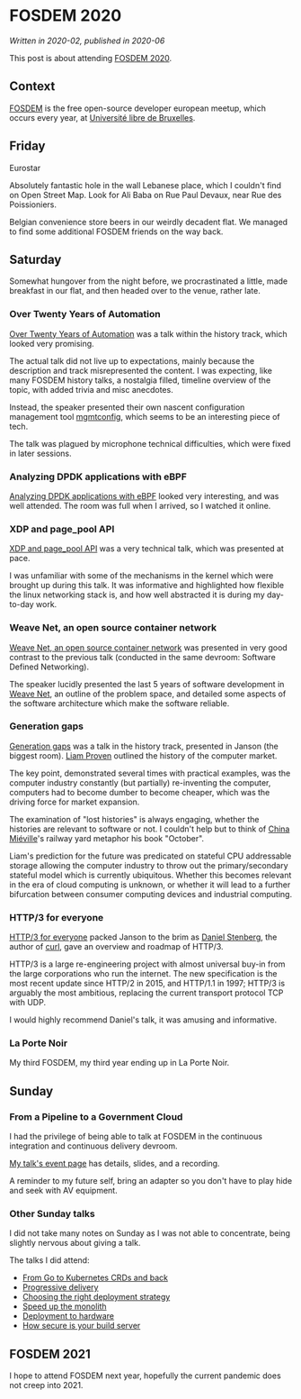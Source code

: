 # FOSDEM 2020

_Written in 2020-02, published in 2020-06_

This post is about attending [FOSDEM 2020](https://fosdem.org/2020).

## Context

[FOSDEM](https://fosdem.org/) is the free open-source developer european
meetup, which occurs every year, at
[Université libre de Bruxelles](https://ulb.ac.be).

## Friday

Eurostar

Absolutely fantastic hole in the wall Lebanese place,
which I couldn't find on Open Street Map.
Look for Ali Baba on Rue Paul Devaux, near Rue des Poissioniers.

Belgian convenience store beers in our weirdly decadent flat.
We managed to find some additional FOSDEM friends on the way back.

## Saturday

Somewhat hungover from the night before, we procrastinated a little, made
breakfast in our flat, and then headed over to the venue, rather late.

### Over Twenty Years of Automation

[Over Twenty Years of Automation](https://fosdem.org/2020/schedule/event/automation/)
was a talk within the history track, which looked very promising.

The actual talk did not live up to expectations, mainly because the description
and track misrepresented the content. I was expecting, like many FOSDEM history
talks, a nostalgia filled, timeline overview of the topic, with added trivia
and misc anecdotes.

Instead, the speaker presented their own nascent configuration management tool
[mgmtconfig](https://mgmtconfig.com/), which seems to be an interesting piece
of tech.

The talk was plagued by microphone technical difficulties, which were fixed in
later sessions.

### Analyzing DPDK applications with eBPF

[Analyzing DPDK applications with
eBPF](https://fosdem.org/2020/schedule/event/analyzing_dpdk_applications_with_ebpf/)
looked very interesting, and was well attended. The room was full when I
arrived, so I watched it online.

### XDP and page_pool API

[XDP and page_pool
API](https://fosdem.org/2020/schedule/event/xdp_and_page_pool_api/) was a very
technical talk, which was presented at pace.

I was unfamiliar with some of the mechanisms in the kernel which were brought
up during this talk. It was informative and highlighted how flexible the linux
networking stack is, and how well abstracted it is during my day-to-day work.

### Weave Net, an open source container network

[Weave Net, an open source container
network](https://fosdem.org/2020/schedule/event/weave_net_an_open_source_container_network/)
was presented in very good contrast to the previous talk (conducted in the same
devroom: Software Defined Networking).

The speaker lucidly presented the last 5 years of software development in
[Weave Net](https://github.com/weaveworks/weave), an outline of the problem
space, and detailed some aspects of the software architecture which make the
software reliable.

### Generation gaps

[Generation gaps](https://fosdem.org/2020/schedule/event/generation_gaps/) was
a talk in the history track, presented in Janson (the biggest room). [Liam
Proven](https://twitter.com/lproven) outlined the history of the computer
market.

The key point, demonstrated several times with practical examples, was the
computer industry constantly (but partially) re-inventing the computer,
computers had to become dumber to become cheaper, which was the driving force
for market expansion.

The examination of "lost histories" is always engaging, whether the histories
are relevant to software or not. I couldn't help but to think of [China
Miéville](https://en.wikipedia.org/wiki/China_Mi%C3%A9ville)'s railway yard
metaphor his book "October".

Liam's prediction for the future was predicated on stateful CPU addressable
storage allowing the computer industry to throw out the primary/secondary
stateful model which is currently ubiquitous. Whether this becomes relevant in
the era of cloud computing is unknown, or whether it will lead to a further
bifurcation between consumer computing devices and industrial computing.

### HTTP/3 for everyone

[HTTP/3 for everyone](https://fosdem.org/2020/schedule/event/http3/) packed
Janson to the brim as [Daniel Stenberg](https://daniel.haxx.se/), the author of
[curl](https://curl.haxx.se/), gave an overview and roadmap of HTTP/3.

HTTP/3 is a large re-engineering project with almost universal buy-in from the
large corporations who run the internet. The new specification is the most
recent update since HTTP/2 in 2015, and HTTP/1.1 in 1997; HTTP/3 is arguably
the most ambitious, replacing the current transport protocol TCP with UDP.

I would highly recommend Daniel's talk, it was amusing and informative.

### La Porte Noir

My third FOSDEM, my third year ending up in La Porte Noir.

## Sunday

### From a Pipeline to a Government Cloud

I had the privilege of being able to talk at FOSDEM in the continuous
integration and continuous delivery devroom.

[My talk's event
page](https://fosdem.org/2020/schedule/event/from_a_pipeline_to_a_government_cloud/)
has details, slides, and a recording.

A reminder to my future self, bring an adapter so you don't have to play hide
and seek with AV equipment.

### Other Sunday talks

I did not take many notes on Sunday as I was not able to concentrate, being
slightly nervous about giving a talk.

The talks I did attend:

- [From Go to Kubernetes CRDs and back](https://fosdem.org/2020/schedule/event/gokubernetes/)
- [Progressive delivery](https://fosdem.org/2020/schedule/event/progressive_delivery/)
- [Choosing the right deployment strategy](https://fosdem.org/2020/schedule/event/choosing_the_right_deployment_strategy/)
- [Speed up the monolith](https://fosdem.org/2020/schedule/event/speedupmonolith/)
- [Deployment to hardware](https://fosdem.org/2020/schedule/event/deployment_to_hardware/)
- [How secure is your build server](https://fosdem.org/2020/schedule/event/kubernetes_gitops/)

## FOSDEM 2021

I hope to attend FOSDEM next year, hopefully the current pandemic does not
creep into 2021.
